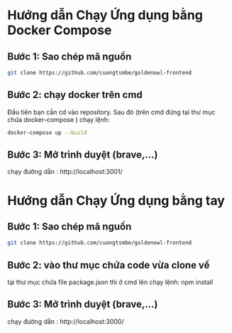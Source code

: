 # Hướng dẫn Chạy Ứng dụng bằng Docker Compose
## Bước 1: Sao chép mã nguồn
```bash
git clone https://github.com/cuongtsmbe/goldenowl-frontend
```

## Bước 2: chạy docker trên cmd
Đầu tiên bạn cần cd vào repository. Sau đó (trên cmd đứng tại thư mục chứa docker-compose ) chạy lệnh: 
```bash
docker-compose up --build
```
## Bước 3: Mở trình duyệt (brave,...)
chạy đường dẫn : http://localhost:3001/


# Hướng dẫn Chạy Ứng dụng bằng tay 
## Bước 1: Sao chép mã nguồn
```bash
git clone https://github.com/cuongtsmbe/goldenowl-frontend
```
## Bước 2: vào thư mục chứa code vừa clone về 
tại thư mục chứa file package.json thì ở cmd lên chạy lệnh: npm install

## Bước 3: Mở trình duyệt (brave,...)
chạy đường dẫn : http://localhost:3000/
